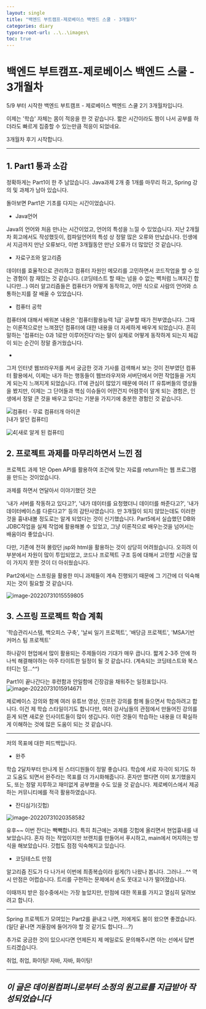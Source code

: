```yaml
---
layout: single
title: "백엔드 부트캠프-제로베이스 백엔드 스쿨 - 3개월차"
categories: diary
typora-root-url: ..\..\images\
toc: true
---
```


# 백엔드 부트캠프-제로베이스 백엔드 스쿨 - 3개월차



5/9 부터 시작한 백엔드 부트캠프 - 제로베이스 백엔드 스쿨 2기 3개월차입니다. 

이제는 '학습' 자체는 몸이 적응을 한 것 같습니다. 짧은 시간이라도 짬이 나서 공부를 하더라도 빠르게 집중할 수 있는만큼 적응이 되었네요.

3개월차 후기 시작합니다.

------



## 1. Part1 통과 소감

정확하게는 Part1이 한 주 남았습니다. Java과제 2개 중 1개를 마무리 하고, Spring 강의 및 과제가 남아 있습니다.

돌아보면 Part1은 기초를 다지는 시간이었습니다. 

- Java언어

Java의 언어와 처음 만나는 시간이었고, 언어의 특성을 느낄 수 있었습니다.  지난 2개월차 회고에서도 작성했듯이, 컴파일언어의 특성 상 정말 많은 오류와 만났습니다. 인생에서 지금까지 만난 오류보다, 이번 3개월동안 만난 오류가 더 많았던 것 같습니다. 

- 자료구조와 알고리즘

데이터를 효율적으로 관리하고 컴퓨터 자원인 메모리를 고민하면서 코드작업을 할 수 있는 경험이 참 재밌는 것 같습니다. (코딩테스트 할 때는 넘을 수 없는 벽처럼 느껴지긴 합니다만...) 여러 알고리즘들은 컴퓨터가 어떻게 동작하고, 어떤 식으로 사람의 언어와 소통하는지를 잘 배울 수 있었습니다.

- 컴퓨터 공학

컴퓨터에 대해서 배워본 내용은 '컴퓨터활용능력 1급' 공부할 때가 전부였습니다. 그때는 이론적으로만 느껴졌던 컴퓨터에 대한 내용을 더 자세하게 배우게 되었습니다. 흔히 말하는 '컴퓨터는 0과 1로만 이루어진다'라는 말이 실제로 어떻게 동작하게 되는지 체감이 되는 순간이 정말 즐거웠습니다.

-

그저 인터넷 웹브라우저를 켜서 궁금한 것과 기사를 검색해서 보는 것이 전부였던 컴퓨터 활용에서, 이제는 내가 하는 행동들이 웹브라우저와 서버단에서 어떤 작업들을 거치게 되는지 느껴지게 되었습니다. IT에 관심이 많았기 때문에 여러 IT 유튜버들의 영상들을 봤지만, 이제는 그 단어들과 핵심 이슈들이 어떤건지 어렴풋이 알게 되는 경험은, 인생에서 정말 큰 것을 배우고 있다는 기분을 가지기에 충분한 경험인 것 같습니다.

![컴퓨터 - 무료 컴퓨터개 아이콘](..\..\images\2095297.png)<br>[내가 알던 컴퓨터]

![4](..\..\images\4.png)[새로 알게 된 컴퓨터]



## 2. 프로젝트 과제를 마무리하면서 느낀 점

프로젝트 과제 1은 Open API를 활용하여 조건에 맞는 자료를 return하는 웹 프로그램을 만드는 것이었습니다.

과제를 하면서 연달아서 이야기했던 것은

'내가 서버를 작동하고 있다고?', '내가 데이터를 요청했더니 데이터를 쏴준다고?', '내가 데이터베이스를 다룬다고?' 등의 감탄사였습니다. 만 3개월이 되지 않았는데도 이러한 것을 흉내내볼 정도로는 알게 되었다는 것이 신기했습니다. Part5에서 실습했던 DB와 JDBC작업을 실제 작업에 활용해볼 수 있었고, 그냥 이론적으로 배우는것을 넘어서는 배움이라 좋았습니다.

다만, 기존에 전혀 몰랐던 jsp와 html을 활용하는 것이 상당히 어려웠습니다. 오히려 이 부분에서 자원이 많이 투입되었고, 코드나 프로젝트 구조 등에 대해서 고민할 시간을 많이 가지지 못한 것이 더 아쉬웠습니다. 

Part2에서는 스프링을 활용한 미니 과제들이 계속 진행되기 때문에 그 기간에 더 익숙해지는 것이 필요할 것 같습니다.

![image-20220731015559805](..\..\images\image-20220731015559805.png)





## 3. 스프링 프로젝트 학습 계획

'학습관리시스템, 백오피스 구축', '날씨 일기 프로젝트', '배당금 프로젝트', 'MSA기반 커머스 팀 프로젝트'

하나같이 현업에서 많이 활용되는 주제들이라 기대가 매우 큽니다. 짧게 2-3주 안에 하나씩 해결해야하는 아주 타이트한 일정이 될 것 같습니다. (계속되는 코딩테스트와 북스터디는 덤...^^)

Part1이 끝나간다는 후련함과 안일함에 긴장감을 채워주는 일정표입니다.![image-20220731015914671](..\..\images\image-20220731015914671.png)

제로베이스 강의와 함께 여러 유튜브 영상, 인프런 강의를 함께 들으면서 학습하려고 합니다. 이건 제 학습 스타일이기도 합니다만, 여러 강사님들의 관점에서 만들어진 강의를 듣게 되면 새로운 인사이트들이 많이 생깁니다. 이런 것들이 학습하는 내용을 더 확실하게 이해하는 것에 많은 도움이 되는 것 같습니다.

------

저의 목표에 대한 피드백입니다.

- 완주

학습 2달차부터 만나게 된 스터디원들이 정말 좋습니다. 학습에 서로 자극이 되기도 하고 도움도 되면서 완주라는 목표를 더 가시화해줍니다. 혼자만 했다면 이미 포기했을지도, 또는 정말 지루하고 재미없게 공부했을 수도 있을 것 같습니다. 제로베이스에서 제공하는 커뮤니티에를 적극 활용하였습니다.

- 잔디심기(깃헙)

![image-20220731020358582](..\..\images\image-20220731020358582.png)

유후~~ 이번 잔디는 빽빽합니다. 특히 최근에는 과제를 깃헙에 올리면서 현업흉내를 내보았습니다. 혼자 하는 작업이지만 브랜치를 만들어서 푸시하고, main에서 머지하는 방식을 해보았습니다. 깃헙도 점점 익숙해지고 있습니다.

- 코딩테스트 만점

알고리즘 진도가 다 나가서 이번에 최종복습이라 쉽게(?) 나왔나 봅니다. 그러나...^^ 역시 만점은 어렵습니다. 트리를 구현하는 문제에서 손도 못대고 나가 떨어졌습니다.

이때까지 받은 점수중에서는 가장 높았지만, 만점에 대한 목표를 가지고 열심히 달려보려고 합니다.

------

Spring 프로젝트가 모여있는 Part2를 끝내고 나면, 저에게도 봄이 왔으면 좋겠습니다. (일단 끝나면 겨울잠에 들어가야 할 것 같기도 합니다....?)

추가로 궁금한 것이 있으시다면 언제든지 제 메일로도 문의해주시면 아는 선에서 답변 드리겠습니다.

취업, 취업, 화이팅! 자바, 자바, 화이팅!

------

## ***이 글은 데이원컴퍼니로부터 소정의 원고료를 지급받아 작성되었습니다***